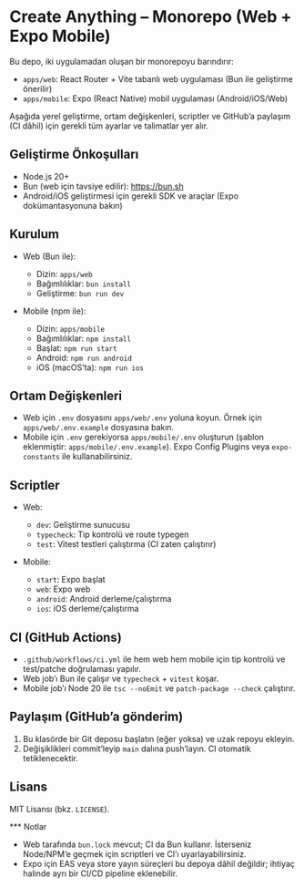 # Create Anything – Monorepo (Web + Expo Mobile)

Bu depo, iki uygulamadan oluşan bir monorepoyu barındırır:

- `apps/web`: React Router + Vite tabanlı web uygulaması (Bun ile geliştirme önerilir)
- `apps/mobile`: Expo (React Native) mobil uygulaması (Android/iOS/Web)

Aşağıda yerel geliştirme, ortam değişkenleri, scriptler ve GitHub’a paylaşım (CI dâhil) için gerekli tüm ayarlar ve talimatlar yer alır.

## Geliştirme Önkoşulları

- Node.js 20+
- Bun (web için tavsiye edilir): https://bun.sh
- Android/iOS geliştirmesi için gerekli SDK ve araçlar (Expo dokümantasyonuna bakın)

## Kurulum

- Web (Bun ile):
  - Dizin: `apps/web`
  - Bağımlılıklar: `bun install`
  - Geliştirme: `bun run dev`

- Mobile (npm ile):
  - Dizin: `apps/mobile`
  - Bağımlılıklar: `npm install`
  - Başlat: `npm run start`
  - Android: `npm run android`
  - iOS (macOS’ta): `npm run ios`

## Ortam Değişkenleri

- Web için `.env` dosyasını `apps/web/.env` yoluna koyun. Örnek için `apps/web/.env.example` dosyasına bakın.
- Mobile için `.env` gerekiyorsa `apps/mobile/.env` oluşturun (şablon eklenmiştir: `apps/mobile/.env.example`). Expo Config Plugins veya `expo-constants` ile kullanabilirsiniz.

## Scriptler

- Web:
  - `dev`: Geliştirme sunucusu
  - `typecheck`: Tip kontrolü ve route typegen
  - `test`: Vitest testleri çalıştırma (CI zaten çalıştırır)

- Mobile:
  - `start`: Expo başlat
  - `web`: Expo web
  - `android`: Android derleme/çalıştırma
  - `ios`: iOS derleme/çalıştırma

## CI (GitHub Actions)

- `.github/workflows/ci.yml` ile hem web hem mobile için tip kontrolü ve test/patche doğrulaması yapılır.
- Web job’ı Bun ile çalışır ve `typecheck` + `vitest` koşar.
- Mobile job’ı Node 20 ile `tsc --noEmit` ve `patch-package --check` çalıştırır.

## Paylaşım (GitHub’a gönderim)

1. Bu klasörde bir Git deposu başlatın (eğer yoksa) ve uzak repoyu ekleyin.
2. Değişiklikleri commit’leyip `main` dalına push’layın. CI otomatik tetiklenecektir.

## Lisans

MIT Lisansı (bkz. `LICENSE`).

*** Notlar
- Web tarafında `bun.lock` mevcut; CI da Bun kullanır. İsterseniz Node/NPM’e geçmek için scriptleri ve CI’ı uyarlayabilirsiniz.
- Expo için EAS veya store yayın süreçleri bu depoya dâhil değildir; ihtiyaç halinde ayrı bir CI/CD pipeline eklenebilir.